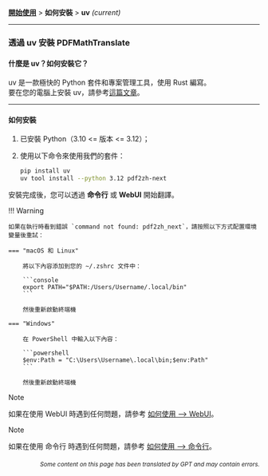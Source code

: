[**開始使用**](./getting-started.md) > **如何安裝** > **uv** _(current)_

---

### 透過 uv 安裝 PDFMathTranslate

#### 什麼是 uv？如何安裝它？

uv 是一款極快的 Python 套件和專案管理工具，使用 Rust 編寫。
<br>
要在您的電腦上安裝 uv，請參考[這篇文章](https://docs.astral.sh/uv/getting-started/installation/)。

---

#### 如何安裝

1. 已安裝 Python（3.10 <= 版本 <= 3.12）；

2. 使用以下命令來使用我們的套件：

    ```bash
    pip install uv
    uv tool install --python 3.12 pdf2zh-next
    ```

安裝完成後，您可以透過 **命令行** 或 **WebUI** 開始翻譯。

!!! Warning

    如果在執行時看到錯誤 `command not found: pdf2zh_next`，請按照以下方式配置環境變量後重試：

    === "macOS 和 Linux"

        將以下內容添加到您的 ~/.zshrc 文件中：

        ```console
        export PATH="$PATH:/Users/Username/.local/bin"
        ```

        然後重新啟動終端機

    === "Windows"

        在 PowerShell 中輸入以下內容：

        ```powershell
        $env:Path = "C:\Users\Username\.local\bin;$env:Path"
        ```

        然後重新啟動終端機

> [!NOTE]
> 如果在使用 WebUI 時遇到任何問題，請參考 [如何使用 --> WebUI](./USAGE_webui.md)。

> [!NOTE]
> 如果在使用 命令行 時遇到任何問題，請參考 [如何使用 --> 命令行](./USAGE_commandline.md)。

<div align="right"> 
<h6><small>Some content on this page has been translated by GPT and may contain errors.</small></h6>